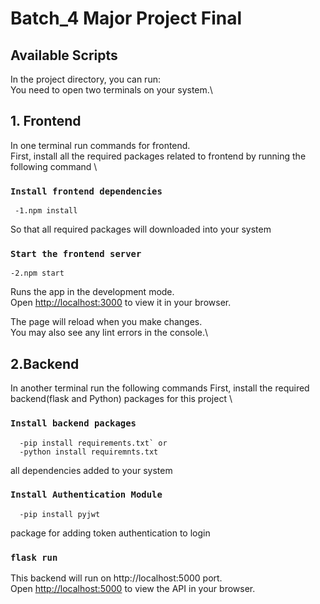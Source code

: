 # Batch_4 Major Project Final
## Available Scripts

In the project directory, you can run:\
You need to open two terminals on your system.\
## 1. Frontend
In one terminal run commands for frontend.\
First, install all the required packages related to frontend by running the following command \
### `Install frontend dependencies`
     -1.npm install 
So that all required packages will downloaded into your system
### `Start the frontend server`
    -2.npm start

Runs the app in the development mode.\
Open [http://localhost:3000](http://localhost:3000) to view it in your browser.

The page will reload when you make changes.\
You may also see any lint errors in the console.\

## 2.Backend
In another terminal run the following commands
First, install the required backend(flask and Python) packages for this project \
### `Install backend packages`
      -pip install requirements.txt` or 
      -python install requiremnts.txt
all dependencies added to your system
### `Install Authentication Module`
      -pip install pyjwt
package for adding token authentication to login

### `flask run`
This backend will run on http://localhost:5000 port.\
Open [http://localhost:5000](http://localhost:5000) to view the API in your browser.
